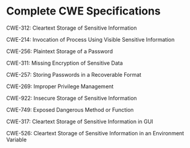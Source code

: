 

# Complete CWE Specifications

CWE-312: Cleartext Storage of Sensitive Information

CWE-214: Invocation of Process Using Visible Sensitive Information

CWE-256: Plaintext Storage of a Password

CWE-311: Missing Encryption of Sensitive Data

CWE-257: Storing Passwords in a Recoverable Format

CWE-269: Improper Privilege Management

CWE-922: Insecure Storage of Sensitive Information

CWE-749: Exposed Dangerous Method or Function

CWE-317: Cleartext Storage of Sensitive Information in GUI

CWE-526: Cleartext Storage of Sensitive Information in an Environment Variable